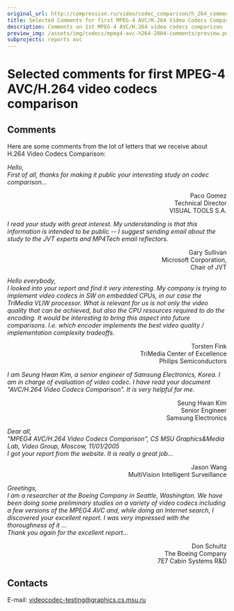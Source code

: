 ```yaml
---
original_url: http://compression.ru/video/codec_comparison/h_264_comments_en.html
title: Selected Comments for first MPEG-4 AVC/H.264 Video Codecs Comparison
description: Comments on 1st MPEG-4 AVC/H.264 video codecs comparison
preview_img: /assets/img/codecs/mpeg4-avc-h264-2004-comments/preview.png
subprojects: reports avc
---
```


# Selected comments for first MPEG-4 AVC/H.264 video codecs comparison

## Comments

Here are some comments from the lot of letters that we receive about
H.264 Video Codecs Comparison:

*Hello,  
First of all, thanks for making it public your interesting study on
codec comparison...*

<div style="text-align: right">
Paco Gomez<br/>
Technical Director<br/>
VISUAL TOOLS S.A.
</div>

*I read your study with great interest. My understanding is that this
information is intended to be public -- I suggest sending email about
the study to the JVT experts and MP4Tech email reflectors.*

<div style="text-align: right">
Gary Sullivan<br/>
Microsoft Corporation,<br/>
Chair of JVT
</div>

*Hello everybody,  
I looked into your report and find it very interesting. My company is
trying to implement video codecs in SW on embedded CPUs, in our case the
TriMedia VLIW processor. What is relevant for us is not only the video
quality that can be achieved, but also the CPU resources required to do
the encoding. It would be interesting to bring this aspect into future
comparisons. I.e. which encoder implements the best video quality /
implementation complexity tradeoffs.*

<div style="text-align: right">
Torsten Fink<br/>
TriMedia Center of Excellence<br/>
Philips Semiconductors
</div>

*I am Seung Hwan Kim, a senior engineer of Samsung Electronics, Korea. I
am in charge of evaluation of video codec. I have read your document
"AVC/H.264 Video Codecs Comparison". It is very helpful for me.*

<div style="text-align: right">
Seung Hwan Kim<br/>
Senior Engineer<br/>
Samsung Electronics
</div>

*Dear all,  
"MPEG4 AVC/H.264 Video Codecs Comparison", CS MSU Graphics&Media Lab,
Video Group, Moscow, 11/01/2005  
I got your report from the website. It is really a great job...*

<div style="text-align: right">
Jason Wang<br/>
MultiVision Intelligent Surveillance
</div>

*Greetings,  
I am a researcher at the Boeing Company in Seattle, Washington. We have
been doing some preliminary studies on a variety of video codecs
including a few versions of the MPEG4 AVC and, while doing an Internet
search, I discovered your excellent report. I was very impressed with
the thoroughness of it ...  
Thank you again for the excellent report...*

<div style="text-align: right">
Don Schultz<br/>
The Boeing Company<br/>
7E7 Cabin Systems R&D
</div>

## Contacts

E-mail: <videocodec-testing@graphics.cs.msu.ru>


